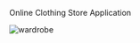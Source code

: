 Online Clothing Store Application

![wardrobe](https://user-images.githubusercontent.com/74091619/134943877-e37b832a-4297-47cd-b35e-c9718abef124.png)
